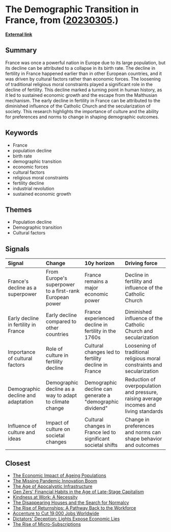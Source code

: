 # __The Demographic Transition in France__, from ([20230305](https://kghosh.substack.com/p/20230305).)

__[External link](https://worksinprogress.co/issue/frances-baby-bust)__



## Summary

France was once a powerful nation in Europe due to its large population, but its decline can be attributed to a collapse in its birth rate. The decline in fertility in France happened earlier than in other European countries, and it was driven by cultural factors rather than economic forces. The loosening of traditional religious moral constraints played a significant role in the decline of fertility. This decline marked a turning point in human history, as it led to sustained economic growth and the escape from the Malthusian mechanism. The early decline in fertility in France can be attributed to the diminished influence of the Catholic Church and the secularization of society. This research highlights the importance of culture and the ability for preferences and norms to change in shaping demographic outcomes.

## Keywords

* France
* population decline
* birth rate
* demographic transition
* economic forces
* cultural factors
* religious moral constraints
* fertility decline
* industrial revolution
* sustained economic growth

## Themes

* Population decline
* Demographic transition
* Cultural factors

## Signals

| Signal                               | Change                                                  | 10y horizon                                                   | Driving force                                                                          |
|:-------------------------------------|:--------------------------------------------------------|:--------------------------------------------------------------|:---------------------------------------------------------------------------------------|
| France's decline as a superpower     | From Europe's superpower to a first-rank European power | France remains a major economic power                         | Decline in fertility and influence of the Catholic Church                              |
| Early decline in fertility in France | Early decline compared to other countries               | France experienced decline in fertility in the 1760s          | Diminished influence of the Catholic Church and secularization                         |
| Importance of cultural factors       | Role of culture in fertility decline                    | Cultural changes led to fertility decline in France           | Loosening of traditional religious moral constraints and secularization                |
| Demographic decline and adaptation   | Demographic decline as a way to adapt to climate change | Demographic decline can generate a "demographic dividend"     | Reduction of overpopulation and pressure, raising average incomes and living standards |
| Influence of culture and ideas       | Impact of culture on societal changes                   | Cultural changes in France led to significant societal shifts | Change in preferences and norms can shape behavior and outcomes                        |

## Closest

* [The Economic Impact of Ageing Populations](bff595b72330d833dba477e2dc2a5656)
* [The Missing Pandemic Innovation Boom](99bc8113e8e7bacc050e12acdae75e14)
* [The Age of Apocalyptic Infrastructure](177a0857ffe0d07d48cd99a269f28a02)
* [Gen Zers' Financial Habits in the Age of Late-Stage Capitalism](1b41206075bb58ef4a1bcb8a6d82ffc0)
* [Kindness at Work: A Necessity](30ef1082d02491cac0f3331b1e684642)
* [The Disappearing Houses and the Search for Normalcy](e825171606432c71606dc78b9bf86eee)
* [The Rise of Returnships: A Pathway Back to the Workforce](16492dc2f92cae2688e0f452eea5596b)
* [Accenture to Cut 19,000 Jobs Worldwide](ca4e056c63caa99162778073ba814ac1)
* [Dictators' Deception: Lights Expose Economic Lies](40c2db3bc4702bff2612a3faba89097a)
* [The Rise of Micro-Subscriptions](01dd20372573227317c7126faacfec9b)